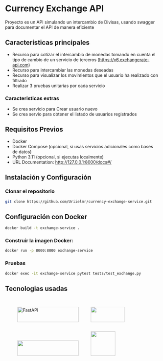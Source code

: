 # Currency Exchange API

Proyecto es un API simulando un intercambio de Divisas, usando swagger para documentar el API de manera eficiente

## Características principales

* Recurso para cotizar el intercambio de monedas tomando en cuenta el tipo de cambio de un servicio de terceros (https://v6.exchangerate-api.com) 
* Recurso para intercambiar las monedas deseadas 
* Recurso para visualizar los movimientos que el usuario ha realizado con filtrado 
* Realizar 3 pruebas unitarias por cada servicio 

### Caracteristicas extras

* Se crea servicio para Crear usuario nuevo
* Se crea servio para obtener el listado de usuarios registrados

## Requisitos Previos

- Docker
- Docker Compose (opcional, si usas servicios adicionales como bases de datos)
- Python 3.11 (opcional, si ejecutas localmente)
- URL Documentation: http://127.0.0.1:8000/docs#/


## Instalación y Configuración

### Clonar el repositorio

```bash
git clone https://github.com/Uriielmr/currency-exchange-service.git
```

## Configuración con Docker

```bash
docker build -t exchange-service .
```

### Construir la imagen Docker:

```bash
docker run -p 8000:8000 exchange-service
```

### Pruebas
```bash
docker exec -it exchange-service pytest tests/test_exchange.py
```

## Tecnologias usadas

<img src="https://fastapi.tiangolo.com/img/logo-margin/logo-teal.png" alt="FastAPI" width="200" height="50" style="margin: 30px 0px 0px 40px;"><img src="https://www.docker.com/wp-content/uploads/2022/03/vertical-logo-monochromatic.png" width="110" height="50" style="margin: 30px 0px 0px 40px;"><img src="https://www.sqlite.org/images/sqlite370_banner.svg" width="200" height="50" style="margin: 30px 0px 0px 40px;"><img src="https://www.uvicorn.org/uvicorn.png" height="80" style="margin: 30px 0px 0px 40px;">

